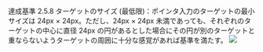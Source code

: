 #
達成基準 2.5.8 ターゲットのサイズ (最低限)：ポインタ入力のターゲットの最小サイズは 24px × 24px。ただし、24px × 24px 未満であっても、それぞれのターゲットの中心に直径 24px の円があるとした場合にその円が別のターゲットと重ならないようターゲットの周囲に十分な感覚があれば基準を満たす。
![](https://waic.jp/translations/WCAG22/Understanding/img/target-spacing-toolbar.svg)
